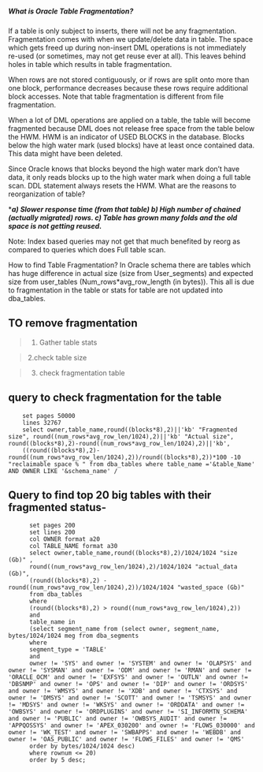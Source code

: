 

##### What is Oracle Table Fragmentation?

If a table is only subject to inserts, there will not be any fragmentation. Fragmentation comes with when we update/delete data in table. 
The space which gets freed up during non-insert DML operations is not immediately re-used (or sometimes, may not get reuse ever at all).
This leaves behind holes in table which results in table fragmentation.


When rows are not stored contiguously, or if rows are split onto more than one block, performance decreases because these rows require additional block accesses.
Note that table fragmentation is different from file fragmentation. 


When a lot of DML operations are applied on a table, the table will become fragmented because DML does not release free space from the table below the HWM. 
HWM is an indicator of USED BLOCKS in the database. Blocks below the high water mark (used blocks) have at least once contained data. This data might have been deleted.


Since Oracle knows that blocks beyond the high water mark don’t have data, it only reads blocks up to the high water mark when doing a full table scan. 
DDL statement always resets the HWM. What are the reasons to reorganization of table? 

****a) Slower response time (from that table)
b) High number of chained (actually migrated) rows. 
c) Table has grown many folds and the old space is not getting reused.***

Note: Index based queries may not get that much benefited by reorg as compared to queries which does Full table scan.


How to find Table Fragmentation? In Oracle schema there are tables which has huge difference in actual size 
(size from User_segments) and expected size from user_tables (Num_rows*avg_row_length (in bytes)).
This all is due to fragmentation in the table or stats for table are not updated into dba_tables.

TO remove fragmentation 
----------------
> 1. Gather table stats

> 2.check table size

> 3. check fragmentation table



query to check fragmentation for the table
-------------

        set pages 50000 
        lines 32767 
        select owner,table_name,round((blocks*8),2)||'kb' "Fragmented size", round((num_rows*avg_row_len/1024),2)||'kb' "Actual size", round((blocks*8),2)-round((num_rows*avg_row_len/1024),2)||'kb', 
        ((round((blocks*8),2)-round((num_rows*avg_row_len/1024),2))/round((blocks*8),2))*100 -10 "reclaimable space % " from dba_tables where table_name ='&table_Name' AND OWNER LIKE '&schema_name' /



Query to find top 20 big tables with their fragmented status-
-------------

          set pages 200
          set lines 200
          col OWNER format a20
          col TABLE_NAME format a30
          select owner,table_name,round((blocks*8),2)/1024/1024 "size (Gb)" , 
          round((num_rows*avg_row_len/1024),2)/1024/1024 "actual_data (Gb)",
          (round((blocks*8),2) - round((num_rows*avg_row_len/1024),2))/1024/1024 "wasted_space (Gb)"
          from dba_tables
          where 
          (round((blocks*8),2) > round((num_rows*avg_row_len/1024),2))
          and 
          table_name in 
          (select segment_name from (select owner, segment_name, bytes/1024/1024 meg from dba_segments
          where 
          segment_type = 'TABLE' 
          and
          owner != 'SYS' and owner != 'SYSTEM' and owner != 'OLAPSYS' and owner != 'SYSMAN' and owner != 'ODM' and owner != 'RMAN' and owner != 'ORACLE_OCM' and owner != 'EXFSYS' and owner != 'OUTLN' and owner != 'DBSNMP' and owner != 'OPS' and owner != 'DIP' and owner != 'ORDSYS' and owner != 'WMSYS' and owner != 'XDB' and owner != 'CTXSYS' and owner != 'DMSYS' and owner != 'SCOTT' and owner != 'TSMSYS' and owner != 'MDSYS' and owner != 'WKSYS' and owner != 'ORDDATA' and owner != 'OWBSYS' and owner != 'ORDPLUGINS' and owner != 'SI_INFORMTN_SCHEMA' and owner != 'PUBLIC' and owner != 'OWBSYS_AUDIT' and owner != 'APPQOSSYS' and owner != 'APEX_030200' and owner != 'FLOWS_030000' and owner != 'WK_TEST' and owner != 'SWBAPPS' and owner != 'WEBDB' and owner != 'OAS_PUBLIC' and owner != 'FLOWS_FILES' and owner != 'QMS'
          order by bytes/1024/1024 desc) 
          where rownum <= 20)
          order by 5 desc;
          
          
          
